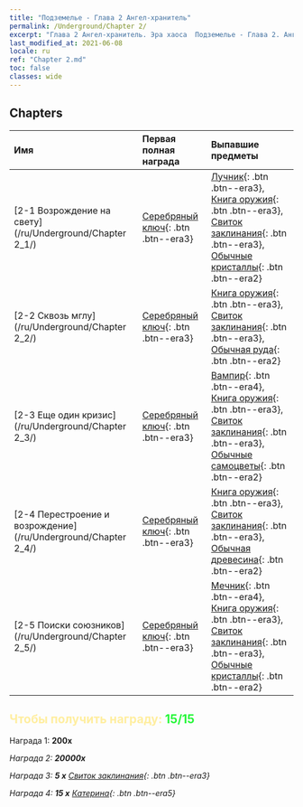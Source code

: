 ```yaml
---
title: "Подземелье - Глава 2 Ангел-хранитель"
permalink: /Underground/Chapter 2/
excerpt: "Глава 2 Ангел-хранитель. Эра хаоса  Подземелье - Глава 2. Ангел-хранитель"
last_modified_at: 2021-06-08
locale: ru
ref: "Chapter 2.md"
toc: false
classes: wide
---
```


## Chapters

  | Имя |  Первая полная награда | Выпавшие предметы |
  |:------------|:------------|:------------| 
  | [2-1 Возрождение на свету](/ru/Underground/Chapter 2_1/) | [Серебряный ключ](/ItemsRU/con_693/){: .btn .btn--era3} | [Лучник](/ItemsRU/unt_191/){: .btn .btn--era3}, [Книга оружия](/ItemsRU/mat_18/){: .btn .btn--era3}, [Свиток заклинания](/ItemsRU/con_694/){: .btn .btn--era3}, [Обычные кристаллы](/ItemsRU/mat_11/){: .btn .btn--era2} |
  | [2-2 Сквозь мглу](/ru/Underground/Chapter 2_2/) | [Серебряный ключ](/ItemsRU/con_693/){: .btn .btn--era3} | [Книга оружия](/ItemsRU/mat_18/){: .btn .btn--era3}, [Свиток заклинания](/ItemsRU/con_694/){: .btn .btn--era3}, [Обычная руда](/ItemsRU/mat_6/){: .btn .btn--era2} |
  | [2-3 Еще один кризис](/ru/Underground/Chapter 2_3/) | [Серебряный ключ](/ItemsRU/con_693/){: .btn .btn--era3} | [Вампир](/ItemsRU/unt_211/){: .btn .btn--era4}, [Книга оружия](/ItemsRU/mat_18/){: .btn .btn--era3}, [Свиток заклинания](/ItemsRU/con_694/){: .btn .btn--era3}, [Обычные самоцветы](/ItemsRU/mat_10/){: .btn .btn--era2} |
  | [2-4 Перестроение и возрождение](/ru/Underground/Chapter 2_4/) | [Серебряный ключ](/ItemsRU/con_693/){: .btn .btn--era3} | [Книга оружия](/ItemsRU/mat_18/){: .btn .btn--era3}, [Свиток заклинания](/ItemsRU/con_694/){: .btn .btn--era3}, [Обычная древесина](/ItemsRU/mat_7/){: .btn .btn--era2} |
  | [2-5 Поиски союзников](/ru/Underground/Chapter 2_5/) | [Серебряный ключ](/ItemsRU/con_693/){: .btn .btn--era3} | [Мечник](/ItemsRU/unt_193/){: .btn .btn--era4}, [Книга оружия](/ItemsRU/mat_18/){: .btn .btn--era3}, [Свиток заклинания](/ItemsRU/con_694/){: .btn .btn--era3}, [Обычные кристаллы](/ItemsRU/mat_11/){: .btn .btn--era2} |


## <span style="color: #ffeea0">Чтобы получить награду: </span><span style="color: #27f73a">15/15</span>

 Награда 1:  **200x** <i class="fas fa-gem"/>

 Награда 2:  **20000x** <i class="fas fa-coins"/>

 Награда 3: **5 x** [Свиток заклинания](/ItemsRU/con_694/){: .btn .btn--era3}

 Награда 4: **15 x** [Катерина](/ItemsRU/her_361/){: .btn .btn--era5}

